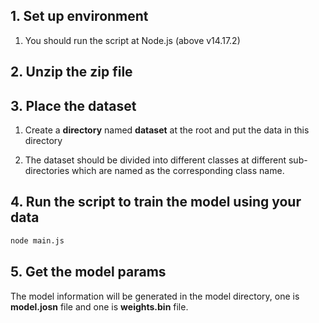 ## 1. Set up environment

1. You should run the script at Node.js (above v14.17.2)

## 2. Unzip the zip file

## 3. Place the dataset

1. Create a **directory** named **dataset** at the root and put the data in this directory

2. The dataset should be divided into different classes at different sub-directories which are named as the corresponding class name.

## 4. Run the script to train the model using your data

```bash
node main.js
```

## 5. Get the model params

The model information will be generated in the model directory, one is **model.josn** file and one is **weights.bin** file.
